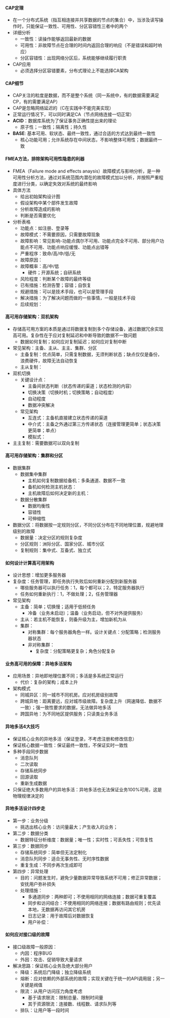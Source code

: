 
#### CAP定理
* 在一个分布式系统（指互相连接并共享数据的节点的集合）中，当涉及读写操作时，只能保证一致性、可用性、分区容错性三者中的两个
* 详细分析
  - 一致性：读操作能够返回最新的数据
  - 可用性：非故障节点在合理的时间内返回合理的响应（不是错误和超时响应）
  - 分区容错性：出现网络分区后，系统能够继续履行职责
* CAP应用
  - 必须选择分区容错要素，分布式理论上不能选择CA架构


#### CAP细节
* CAP关注的粒度是数据，而不是整个系统（同一系统中，有的数据需要满足CP，有的需要满足AP）
* CAP是忽略网络延迟的（C在实践中不能完美实现）
* 正常运行情况下，可以同时满足CA（节点网络连接一切正常）
* **ACID**：数据库系统为了保证事务正确性提出来的理论
  - 原子性；一致性；隔离性；持久性
* **BASE**: 基本可用、软状态、最终一致性，通过合适的方式达到最终一致性
  - 核心功能可用；允许系统存在中间状态，不影响整体可用性；数据最终一致
  
  
#### FMEA方法，排除架构可用性隐患的利器
* FMEA（Failure mode and effects anaysis）故障模式与影响分析，是一种可用性分析方法，通过对系统范围内潜在的故障模式加以分析，并按照严重程度进行分类，以确定失效对系统的最终影响
* 具体方法
  - 给出初始架构设计图
  - 假设架构中某个部件发生故障
  - 分析故障造成的影响
  - 判断是否需要优化
* 分析表格
  - 功能点：如注册、登录等
  - 故障模式：不需要原因，只需要故障现象
  - 故障影响：常见影响-功能点偶尔不可用、功能点完全不可用、部分用户功能点不可用、功能点响应缓慢、功能点出错等
  - 严重程序：致命/高/中/低/无
  - 故障原因：
  - 故障概率：高/中/低
    - 硬件；开源系统；自研系统
  - 风险程度：判断某个故障的最终等级
  - 已有措施：检测告警；容错；自恢复
  - 规避措施：可以是技术手段，也可以是管理手段
  - 解决措施：为了解决问题而做的一些事情，一般是技术手段
  - 后续规划：
  
  
#### 高可用存储架构：双机架构
* 存储高可用方案的本质是通过将数据复制到多个存储设备，通过数据冗余实现高可用。复杂性在于应对复制延迟和中断导致的数据不一致问题
  - 数据如何复制；如何应对复制延迟；如何应对复制中断
* 常见架构：主备、主从、主主、集群、分区
  - 主备复制：优点简单，只需复制数据，无须判断状态；缺点仅仅是备份，浪费硬件，故障无法自动恢复
  - 主从复制：
* 双机切换
  - 关键设计点：
    - 主备间状态判断（状态传递的渠道；状态检测的内容）
    - 切换决策（切换时机；切换策略；自动程度）
    - 自动程度
    - 数据冲突解决
  - 常见架构
    - 互连式：主备机直接建立状态传递的渠道
    - 中介式：主备之外通过第三方传递状态（连接管理更简单；状态决策更简单；单点）    
    - 模拟式：
* 主主复制：需要数据可以双向复制


#### 高可用存储架构：集群和分区
* 数据集群
  - 数据集中集群
    - 主机如何复制数据给备机：多条通道、数据不一致
    - 备机如何检测主机状态：
    - 主机故障后如何决定新的主机：
  - 数据分散集群
    - 数据均衡性
    - 容错性
    - 可伸缩性
* 数据分区：将数据按一定规则分区，不同分区分布在不同地理位置，规避地理级别的故障
  - 数据量：决定分区的规则复杂度
  - 分区规则：洲际分区、国家分区、城市分区
  - 复制规则：集中式、互备式、独立式
  
  
#### 如何设计计算高可用架构
* 设计思想：增加更多服务器
* 复杂度：任务管理，即任务执行失败后如何重新分配到新服务器
  - 哪些服务器可以执行任务：1，每个都可以；2，特定服务器执行
  - 任务如何重新执行：1，不做处理；2，任务管理器
* 常见架构
  - 主备：简单；切换慢；适用于低频任务
    - 冷备（业务未启动）；温备（业务启动，但不对外提供服务）
  - 主从：若主机不能恢复，则备升级为主，增加新机为从
  - 集群：
    - 对称集群：每个服务器角色一样。设计关键点：分配策略；检测服务器状态
    - 非对称集群：
      - 复杂度：分配策略更复杂；角色分配复杂
      

#### 业务高可用的保障：异地多活架构
* 应用场景：异地即地理位置不同；多活是多系统正常运行
  - 代价：复杂的架构；成本上升
* 架构模式
  - 同城异区：同一城市不同机房。应对机房级别故障
  - 跨城异地：距离要远，应对城市级故障。复杂度上升（网速降低、数据不一致）；强一致性要求的数据，无法做异地多活
  - 跨国异地：为不同地区提供服务；只读类业务多活
  

#### 异地多活4大技巧
* 保证核心业务的异地多活（保证登录，不考虑注册和修改信息）
* 保证核心数据一致性：保证最终一致性，不保证实时一致性
* 多种手段同步数据
  - 消息队列
  - 二次读取
  - 存储系统同步
  - 回源读取
  - 重新生成数据
* 只保证绝大多数用户的异地多活：异地多活也无法保证业务100%可用，这是物理规律决定的

#### 异地多活设计四步走
* 第一步：业务分级
  - 挑选出核心业务：访问量最大；产生收入的业务；
* 第二步：数据分类
  - 数据特征分析维度：数据量；唯一性；实时性；可丢失性；可恢复性
* 第三步：数据同步
  - 存储系统同步：简单但无法定制化
  - 消息队列同步：适合无事务性、无时序性数据
  - 重复生成：不同步再次生成即可
* 第四步：异常处理
  - 目的：问题发生时，避免少量数据异常导致系统不可用；修正异常数据；安抚用户弥补损失
  - 处理措施：
    - 多通道同步：两种即可；不使用相同的网络连接；数据可重复覆盖
    - 同步和访问结合：不使用相同的网络连接；数据有路由规则；优先读本地，无数据再访问其它机房
    - 日志记录：用于故障后对数据恢复
    - 用户补偿：


#### 如何应对接口级的故障
* 接口级故障一般原因：
  - 内因：程序BUG
  - 外因：攻击、促销导致大量请求
* 解决思路：保证核心业务及绝大部分用户
  - 降级：系统后门降级；独立降级系统
  - 熔断：应对依赖的外部系统的故障；实现关键在于统一的API调用层；另一关键是阀值
  - 限流：从用户访问压力角度考虑
    - 基于请求限流：限制总量、限制时间量 
    - 其于资源限流：连接数、线程数、请求队列等
  - 排队：让用户等一段时间